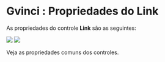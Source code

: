 # Gvinci : Propriedades do Link

As propriedades do controle **Link** são as seguintes:

![](http://www.gvinci.com.br/manual/link_1.zoom80.png)   ![](http://www.gvinci.com.br/manual/link_2.zoom80.png)

Veja as propriedades comuns dos controles.

